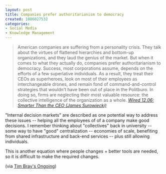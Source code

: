 ```yaml
--- 
layout: post
title: Companies prefer authoritarianism to democracy
created: 1086027532
categories: 
- Social Media
- Knowledge Management
---
```

<blockquote>
American companies are suffering from a personality crisis. They talk about the virtues of flattened hierarchies and bottom-up organizations, and they laud the genius of the market. But when it comes to what they actually do, companies prefer authoritarianism to democracy. Success, most corporations assume, depends on the efforts of a few superlative individuals. As a result, they treat their CEOs as superheroes, look on most of their employees as interchangeable drones, and remain fond of command-and-control strategies that wouldn't have been out of place in the Politburo. In doing so, firms are neglecting their most valuable resource: the collective intelligence of the organization as a whole.
<cite><a href="http://www.wired.com/wired/archive/12.06/view.html?pg=2">Wired 12.06: Smarter Than the CEO&#160;(James Surowiecki)</a></cite>
</blockquote>

<p>"Internal decision markets" are described as one potential way to address these issues -- helping all the employees of of a company make good decisions. I remember thinking about "collectives" back in university -- some way to have "good" centralization -- economies of scale, benefiting from shared infrastructure and back-end services -- plus still allowing individuals.</p>

<p>This is another equation where people changes + better tools are needed, so it is difficult to make the required changes.</p>

<p>(via <a href="http://www.tbray.org/ongoing/When/200x/2004/05/31/Surowiecki">Tim Bray's Ongoing</a>)</p>
